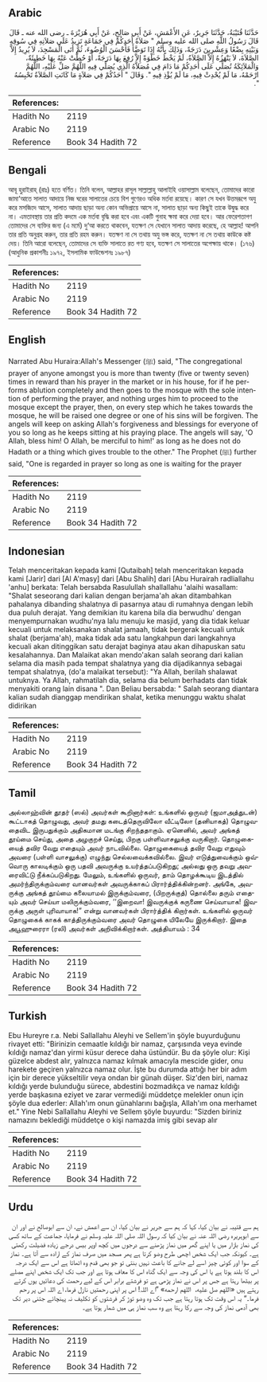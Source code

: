 ## Arabic


<div dir="rtl" lang="ar" style={{fontSize:'larger',backgroundColor:'#f8f9fa',padding:20}}>
حَدَّثَنَا قُتَيْبَةُ، حَدَّثَنَا جَرِيرٌ، عَنِ الأَعْمَشِ، عَنْ أَبِي صَالِحٍ، عَنْ أَبِي هُرَيْرَةَ ـ رضى الله عنه ـ قَالَ قَالَ رَسُولُ اللَّهِ صلى الله عليه وسلم ‏"‏ صَلاَةُ أَحَدِكُمْ فِي جَمَاعَةٍ تَزِيدُ عَلَى صَلاَتِهِ فِي سُوقِهِ وَبَيْتِهِ بِضْعًا وَعِشْرِينَ دَرَجَةً، وَذَلِكَ بِأَنَّهُ إِذَا تَوَضَّأَ فَأَحْسَنَ الْوُضُوءَ، ثُمَّ أَتَى الْمَسْجِدَ، لاَ يُرِيدُ إِلاَّ الصَّلاَةَ، لاَ يَنْهَزُهُ إِلاَّ الصَّلاَةُ، لَمْ يَخْطُ خَطْوَةً إِلاَّ رُفِعَ بِهَا دَرَجَةً، أَوْ حُطَّتْ عَنْهُ بِهَا خَطِيئَةٌ، وَالْمَلاَئِكَةُ تُصَلِّي عَلَى أَحَدِكُمْ مَا دَامَ فِي مُصَلاَّهُ الَّذِي يُصَلِّي فِيهِ اللَّهُمَّ صَلِّ عَلَيْهِ، اللَّهُمَّ ارْحَمْهُ، مَا لَمْ يُحْدِثْ فِيهِ، مَا لَمْ يُؤْذِ فِيهِ ‏"‏‏.‏ وَقَالَ ‏"‏ أَحَدُكُمْ فِي صَلاَةٍ مَا كَانَتِ الصَّلاَةُ تَحْبِسُهُ ‏"‏‏.‏
</div>
<div style={{backgroundColor:'#f8f9fa',padding:20, marginBottom: 10}}><table> <thead> <tr> <th>References:</th> <th></th> </tr> </thead> <tbody><tr><td>Hadith No</td><td>2119</td></tr><tr><td>Arabic No</td><td>2119</td></tr><tr><td>Reference</td><td>Book 34 Hadith 72</td></tr></tbody></table></div>

## Bengali


<div dir="ltr" lang="bn" style={{fontSize:'larger',backgroundColor:'#f8f9fa',padding:20}}>
আবূ হুরাইরাহ্ (রাঃ) হতে বর্ণিত। তিনি বলেন, আল্লাহর রাসূল সাল্লাল্লাহু আলাইহি ওয়াসাল্লাম বলেছেন, তোমাদের কারো জামা‘আতে সালাত আদায়ে নিজ ঘরের সালাতের চেয়ে বিশ গুণেরও অধিক মর্তবা রয়েছে। কারণ সে যখন উত্তমরূপে অযু করে মসজিদে আসে, সালাত আদায় ছাড়া অন্য কোন অভিপ্রায়ে আসে না, সালাত ছাড়া অন্য কিছুই তাকে উদ্বুদ্ধ করে না। এমতাবস্থায় তার প্রতি কদমে এক মর্তবা বৃদ্ধি করা হবে এবং একটি গুনাহ ক্ষমা করে দেয়া হবে। আর ফেরেশতাগণ তোমাদের সে ব্যক্তির জন্য (এ মর্মে) দু‘আ করতে থাকবেন, যতক্ষণ সে যেখানে সালাত আদায় করেছে, হে আল্লাহ! আপনি তার প্রতি অনুগ্রহ করুন, তার প্রতি রহম করুন। যতক্ষণ না সে তথায় অযু ভঙ্গ করে, যতক্ষণ না সে তথায় কাউকে কষ্ট দেয়। তিনি আরো বলেছেন, তোমাদের সে ব্যক্তি সালাতে রত গণ্য হবে, যতক্ষণ সে সালাতের অপেক্ষায় থাকে। (১৭৬) (আধুনিক প্রকাশনীঃ ১৯৭২, ইসলামিক ফাউন্ডেশনঃ ১৯৮৭)
</div>
<div style={{backgroundColor:'#f8f9fa',padding:20, marginBottom: 10}}><table> <thead> <tr> <th>References:</th> <th></th> </tr> </thead> <tbody><tr><td>Hadith No</td><td>2119</td></tr><tr><td>Arabic No</td><td>2119</td></tr><tr><td>Reference</td><td>Book 34 Hadith 72</td></tr></tbody></table></div>

## English


<div dir="ltr" lang="en" style={{fontSize:'larger',backgroundColor:'#f8f9fa',padding:20}}>
Narrated Abu Huraira:Allah's Messenger (ﷺ) said, "The congregational prayer of anyone amongst you is more than twenty (five or twenty seven) times in reward than his prayer in the market or in his house, for if he performs ablution completely and then goes to the mosque with the sole intention of performing the prayer, and nothing urges him to proceed to the mosque except the prayer, then, on every step which he takes towards the mosque, he will be raised one degree or one of his sins will be forgiven. The angels will keep on asking Allah's forgiveness and blessings for everyone of you so long as he keeps sitting at his praying place. The angels will say, 'O Allah, bless him! O Allah, be merciful to him!' as long as he does not do Hadath or a thing which gives trouble to the other." The Prophet (ﷺ) further said, "One is regarded in prayer so long as one is waiting for the prayer
</div>
<div style={{backgroundColor:'#f8f9fa',padding:20, marginBottom: 10}}><table> <thead> <tr> <th>References:</th> <th></th> </tr> </thead> <tbody><tr><td>Hadith No</td><td>2119</td></tr><tr><td>Arabic No</td><td>2119</td></tr><tr><td>Reference</td><td>Book 34 Hadith 72</td></tr></tbody></table></div>

## Indonesian


<div dir="ltr" lang="id" style={{fontSize:'larger',backgroundColor:'#f8f9fa',padding:20}}>
Telah menceritakan kepada kami [Qutaibah] telah menceritakan kepada kami [Jarir] dari [Al A'masy] dari [Abu Shalih] dari [Abu Hurairah radliallahu 'anhu] berkata: Telah bersabda Rasulullah shallallahu 'alaihi wasallam: "Shalat seseorang dari kalian dengan berjama'ah akan ditambahkan pahalanya dibanding shalatnya di pasarnya atau di rumahnya dengan lebih dua puluh derajat. Yang demikian itu karena bila dia berwudhu' dengan menyempurnakan wudhu'nya lalu menuju ke masjid, yang dia tidak keluar kecuali untuk melaksanakan shalat jamaah, tidak bergerak kecuali untuk shalat (berjama'ah), maka tidak ada satu langkahpun dari langkahnya kecuali akan ditinggikan satu derajat baginya atau akan dihapuskan satu kesalahannya. Dan Malaikat akan mendo'akan salah seorang dari kalian selama dia masih pada tempat shalatnya yang dia dijadikannya sebagai tempat shalatnya, (do'a malaikat tersebut): "Ya Allah, berilah shalawat untuknya. Ya Allah, rahmatilah dia, selama dia belum berhadats dan tidak menyakiti orang lain disana ". Dan Beliau bersabda: " Salah seorang diantara kalian sudah dianggap mendirikan shalat, ketika menunggu waktu shalat didirikan
</div>
<div style={{backgroundColor:'#f8f9fa',padding:20, marginBottom: 10}}><table> <thead> <tr> <th>References:</th> <th></th> </tr> </thead> <tbody><tr><td>Hadith No</td><td>2119</td></tr><tr><td>Arabic No</td><td>2119</td></tr><tr><td>Reference</td><td>Book 34 Hadith 72</td></tr></tbody></table></div>

## Tamil


<div dir="ltr" lang="ta" style={{fontSize:'larger',backgroundColor:'#f8f9fa',padding:20}}>
அல்லாஹ்வின் தூதர் (ஸல்) அவர்கள் கூறினார்கள்: உங்களில் ஒருவர் (ஜமாஅத்துடன்) கூட்டாகத் தொழுவது, அவர் தமது கடைத்தெருவிலோ வீட்டிலோ (தனியாகத்) தொழுவதைவிட இருபதுக்கும் அதிகமான மடங்கு சிறந்ததாகும். ஏனெனில், அவர் அங்கத் தூய்மை செய்து, அதை அழகுறச் செய்து, பிறகு பள்ளிவாசலுக்கு வருகிறார். தொழுகையைத் தவிர வேறு எதையும் அவர் நாடவில்லை. தொழுகையைத் தவிர வேறு எதுவும் அவரை (பள்ளி வாசலுக்கு) எழுந்து செல்லவைக்கவில்லை. இவர் எடுத்துவைக்கும் ஒவ்வொரு காலடிக்கும் ஒரு பதவி அவருக்கு உயர்த்தப்படுகிறது; அல்லது ஒரு தவறு அவரைவிட்டு நீக்கப்படுகிறது. மேலும், உங்களில் ஒருவர், தாம் தொழக்கூடிய இடத்தில் அமர்ந்திருக்கும்வரை வானவர்கள் அவருக்காகப் பிரார்த்திக்கின்றனர். அங்கே, அவருக்கு அங்கத் தூய்மை கலையாமல் இருக்கும்வரை, (பிறருக்குத்) தொல்லை தரும் எதையும் அவர் செய்யா மலிருக்கும்வரை, ‘‘இறைவா! இவருக்குக் கருணை செய்வாயாக! இவருக்கு அருள் புரிவாயாக!” என்று வானவர்கள் பிரார்த்திக் கிறார்கள். உங்களில் ஒருவர் தொழுகைக் காகக் காத்திருக்கும்வரை அவர் தொழுகை யிலேயே இருக்கிறார். இதை அபூஹுரைரா (ரலி) அவர்கள் அறிவிக்கிறார்கள். அத்தியாயம் : 34
</div>
<div style={{backgroundColor:'#f8f9fa',padding:20, marginBottom: 10}}><table> <thead> <tr> <th>References:</th> <th></th> </tr> </thead> <tbody><tr><td>Hadith No</td><td>2119</td></tr><tr><td>Arabic No</td><td>2119</td></tr><tr><td>Reference</td><td>Book 34 Hadith 72</td></tr></tbody></table></div>

## Turkish


<div dir="ltr" lang="tr" style={{fontSize:'larger',backgroundColor:'#f8f9fa',padding:20}}>
Ebu Hureyre r.a. Nebi Sallallahu Aleyhi ve Sellem'in şöyle buyurduğunu rivayet etti: "Birinizin cemaatle kıldığı bir namaz, çarşısında veya evinde kıldığı namaz'dan yirmi küsur derece daha üstündür. Bu da şöyle olur: Kişi güzelce abdest alır, yalnızca namaz kılmak amacıyla mescide gider, onu harekete geçiren yalnızca namaz olur. İşte bu durumda attığı her bir adım için bir derece yükseltilir veya ondan bir günah düşer. Siz'den biri, namaz kıldığı yerde bulunduğu sürece, abdestini bozmadıkça ve namaz kıldığı yerde başkasına eziyet ve zarar vermediği müddetçe melekler onun için şöyle dua ederler: Allah'ım onun günahlarını bağışla, Allah'ım ona merhamet et." Yine Nebi Sallallahu Aleyhi ve Sellem şöyle buyurdu: "Sizden biriniz namazını beklediği müddetçe o kişi namazda imiş gibi sevap alır
</div>
<div style={{backgroundColor:'#f8f9fa',padding:20, marginBottom: 10}}><table> <thead> <tr> <th>References:</th> <th></th> </tr> </thead> <tbody><tr><td>Hadith No</td><td>2119</td></tr><tr><td>Arabic No</td><td>2119</td></tr><tr><td>Reference</td><td>Book 34 Hadith 72</td></tr></tbody></table></div>

## Urdu


<div dir="rtl" lang="ur" style={{fontSize:'larger',backgroundColor:'#f8f9fa',padding:20}}>
ہم سے قتیبہ نے بیان کیا، کہا کہ ہم سے جریر نے بیان کیا، ان سے اعمش نے، ان سے ابوصالح نے اور ان سے ابوہریرہ رضی اللہ عنہ نے بیان کیا کہ رسول اللہ صلی اللہ علیہ وسلم نے فرمایا، جماعت کے ساتھ کسی کی نماز بازار میں یا اپنے گھر میں نماز پڑھنے سے درجوں میں کچھ اوپر بیس درجے زیادہ فضیلت رکھتی ہے۔ کیونکہ جب ایک شخص اچھی طرح وضو کرتا ہے پھر مسجد میں صرف نماز کے ارادہ سے آتا ہے۔ نماز کے سوا اور کوئی چیز اسے لے جانے کا باعث نہیں بنتی تو جو بھی قدم وہ اٹھاتا ہے اس سے ایک درجہ اس کا بلند ہوتا ہے یا اس کی وجہ سے ایک گناہ اس کا معاف ہوتا ہے اور جب تک ایک شخص اپنے مصلے پر بیٹھا رہتا ہے جس پر اس نے نماز پڑھی ہے تو فرشتے برابر اس کے لیے رحمت کی دعائیں یوں کرتے رہتے ہیں «اللهم صل عليه،‏‏‏‏ ‏‏‏‏ اللهم ارحمه» ”اے اللہ! اس پر اپنی رحمتیں نازل فرما، اے اللہ اس پر رحم فرما۔“ یہ اس وقت تک ہوتا رہتا ہے جب تک وہ وضو توڑ کر فرشتوں کو تکلیف نہ پہنچائے جتنی دیر تک بھی آدمی نماز کی وجہ سے رکا رہتا ہے وہ سب نماز ہی میں شمار ہوتا ہے۔
</div>
<div style={{backgroundColor:'#f8f9fa',padding:20, marginBottom: 10}}><table> <thead> <tr> <th>References:</th> <th></th> </tr> </thead> <tbody><tr><td>Hadith No</td><td>2119</td></tr><tr><td>Arabic No</td><td>2119</td></tr><tr><td>Reference</td><td>Book 34 Hadith 72</td></tr></tbody></table></div>